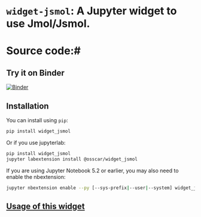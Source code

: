 # `widget-jsmol`: A Jupyter widget to use Jmol/Jsmol.

# Source code:# 

## Try it on Binder

[![Binder](https://mybinder.org/badge_logo.svg)](https://mybinder.org/v2/gh/osscar-org/widget-jsmol/develop?urlpath=%2Fvoila%2Frender%2Fexamples%2Fintroduction.ipynb)

## Installation

You can install using `pip`:

```bash
pip install widget_jsmol
```

Or if you use jupyterlab:

```bash
pip install widget_jsmol
jupyter labextension install @osscar/widget_jsmol
```

If you are using Jupyter Notebook 5.2 or earlier, you may also need to enable
the nbextension:
```bash
jupyter nbextension enable --py [--sys-prefix|--user|--system] widget_jsmol
```

## [Usage of this widget ](./usage_jsmol.md)




